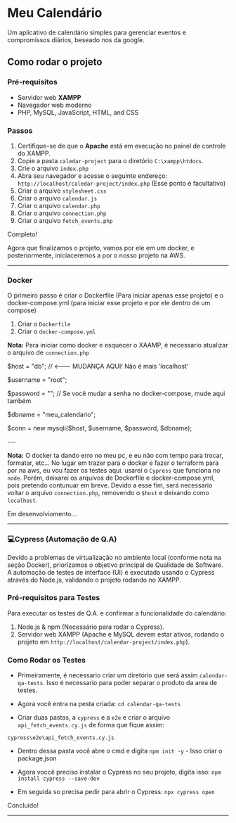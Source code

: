 # Meu Calendário

<p>Um aplicativo de calendário simples para gerenciar eventos e compromissos diários, beseado nos da google.</p>

## Como rodar o projeto

### Pré-requisitos
- Servidor web **XAMPP**
- Navegador web moderno
- PHP, MySQL, JavaScript, HTML, and CSS

### Passos
1. Certifique-se de que o **Apache** está em execução no painel de controle do XAMPP.
2. Copie a pasta `caledar-project` para o diretório `C:\xampp\htdocs`.
3.  Crie o arquivo `index.php`
4. Abra seu navegador e acesse o seguinte endereço:
`http://localhost/caledar-project/index.php` (Esse ponto é facultativo)
5. Criar o arquivo `stylesheet.css`
6. Criar o arquivo `calendar.js`
7. Criar o arquivo `calendar.php`
8. Criar o arquivo `connection.php`
9. Criar o arquivo `fetch_events.php`

<p>Completo! </p>
<p>Agora que finalizamos o projeto, vamos por ele em um docker, e posteriormente, iniciaceremos a por o nosso projeto na AWS.</p>

<hr>

### Docker
<p>O primeiro passo é criar o Dockerfile (Para iniciar apenas esse projeto) e o docker-compose.yml (para iniciar esse projeto e por ele dentro de um compose)</p>

1. Criar o `Dockerfile`
2. Criar o `docker-compose.yml`

<strong>Nota:</strong> Para iniciar como docker e esquecer o XAAMP, é necessario atualizar o arquivo de `connection.php`

<p>$host = "db"; // <--- MUDANÇA AQUI! Não é mais 'localhost'</p>
<p>$username = "root"; </p>
<p>$password = ""; // Se você mudar a senha no docker-compose, mude aqui também</p>
<p>$dbname = "meu_calendario";</p>

<p>$conn = new mysqli($host, $username, $password, $dbname);</p>
---

<strong>Nota:</strong> O docker ta dando erro no meu pc, e eu não com tempo para trocar, formatar, etc... No lugar em trazer para o docker e fazer o terraform para por na aws, eu vou fazer os testes aqui. usarei o `Cypress` que funciona no `node`. Porém, deixarei os arquivos de Dockerfile e docker-compose.yml, pois pretendo contunuar em breve. Devido a esse fim, será necessario voltar o arquivo `connection.php`, removendo o `$host` e deixando como `localhost`.


<p>Em desenvolviomento...</p>

<hr>

### 💻Cypress (Automação de Q.A)

Devido a problemas de virtualização no ambiente local (conforme nota na seção Docker), priorizamos o objetivo principal de Qualidade de Software. A automação de testes de interface (UI) é executada usando o Cypress através do Node.js, validando o projeto rodando no XAMPP.

### Pré-requisitos para Testes
Para executar os testes de Q.A. e confirmar a funcionalidade do calendário:

1. Node.js & npm (Necessário para rodar o Cypress).
2. Servidor web XAMPP (Apache e MySQL devem estar ativos, rodando o projeto em `http://localhost/calendar-project/index.php`).

### Como Rodar os Testes

* Primeiramente, é necessario criar um diretório que será assim `calendar-qa-tests`. Isso é necessario para poder separar o produto da area de testes.

* Agora você entra na pesta criada: `cd calendar-qa-tests`

* Criar duas pastas, a `cypress` e a `e2e` e criar o arquivo `api_fetch_events.cy.js` de forma que fique assim:

`cypress\e2e\api_fetch_events.cy.js`

* Dentro dessa pasta você abre o cmd e digita `npm init -y` - Isso criar o package.json

* Agora voccê preciso instalar o Cypress no seu projeto, digita isso: `npm install cypress --save-dev`

* Em seguida so precisa pedir para abrir o Cypress: `npx cypress open`

Concluido!

<hr>
